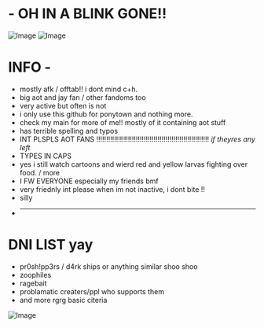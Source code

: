 # - OH IN A BLINK GONE!!
![Image](https://github.com/user-attachments/assets/7f779ade-1028-47d0-a954-f7c143e69963)
![Image](https://github.com/user-attachments/assets/dd06b4ea-60bc-40ff-a3c3-6936749ce34c)

# INFO  -  
- mostly afk / offtab!! i dont mind c+h. 
- big aot and jay fan  / other fandoms too
- very active but often is not
 - i only use this github for ponytown and nothing more.
- check my main for more of me!! mostly of it containing aot stuff
- has terrible spelling and typos
- INT PLSPLS AOT FANS !!!!!!!!!!!!!!!!!!!!!!!!!!!!!!!!!!!!!!!!!!!!!!!!!!!!!!!!! *if  theyres any left*
- TYPES IN CAPS
- yes i still watch cartoons and wierd red and yellow larvas fighting over food. / more
- I  FW EVERYONE especially my friends bmf 
- very friednly int please when im not inactive, i dont bite !!
- silly 
- _____________________________________________________________________
# DNI LIST yay 
- pr0sh!pp3rs  / d4rk ships or anything similar shoo shoo
- zoophiles
- ragebait 
- problamatic creaters/ppl who supports them 
- and more rgrg basic citeria

![Image](https://github.com/user-attachments/assets/a2d82af7-e1ae-432f-a7d4-b683cc2d9b36)
